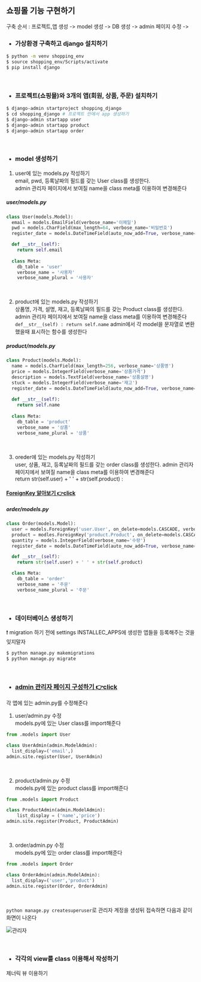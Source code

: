 ## 쇼핑몰 기능 구현하기   

구축 순서 : 프로젝트,앱 생성 -> model 생성 -> DB 생성 -> admin 페이지 수정 -> 

- ### 가상환경 구축하고 django 설치하기   

```bash
$ python -m venv shopping_env
$ source shopping_env/Scripts/activate
$ pip install django
```

<br>

- ### 프로젝트(쇼핑몰)와 3개의 앱(회원, 상품, 주문) 설치하기   

```bash
$ django-admin startproject shopping_django
$ cd shopping_django # 프로젝트 안에서 app 생성하기
$ django-admin startapp user
$ django-admin startapp product
$ django-admin startapp order
```
<br>

- ### model 생성하기   

1. user에 있는 models.py 작성하기    
email, pwd, 등록날짜의 필드를 갖는 User class를 생성한다.   
admin 관리자 페이지에서 보여질 name을 class meta를 이용하여 변경해준다

##### user/models.py

```python
class User(models.Model):
  email = models.EmailField(verbose_name='이메일')
  pwd = models.CharField(max_length=64, verbose_name='비밀번호')
  register_date = models.DateTimeField(auto_now_add=True, verbose_name='등록날짜')

  def __str__(self):
    return self.email
        
  class Meta:
    db_table = 'user'
    verbose_name = '사용자'
    verbose_name_plural = '사용자'
```
<br>

2. product에 있는 models.py 작성하기    
상품명, 가격, 설명, 재고, 등록날짜의 필드를 갖는 Product class를 생성한다.   
admin 관리자 페이지에서 보여질 name을 class meta를 이용하여 변경해준다    
```def__str__(self) : return self.name``` admin에서 각 model을 문자열로 변환했을때 표시하는 함수를 생성한다 

##### product/models.py

```python
class Product(models.Model):
  name = models.CharField(max_length=256, verbose_name='상품명')
  price = models.IntegerField(verbose_name='상품가격')
  description = models.TextField(verbose_name='상품설명')
  stuck = models.IntegerField(verbose_name='재고')
  register_date = models.DateTimeField(auto_now_add=True, verbose_name='등록날짜')
  
  def __str__(self):
    return self.name
  
  class Meta:
    db_table = 'product'
    verbose_name = '상품'
    verbose_name_plural = '상품'
```
<br>

3. oreder에 있는 models.py 작성하기    
user, 상품, 재고, 등록날짜의 필드를 갖는 order class를 생성한다. 
admin 관리자 페이지에서 보여질 name을 class meta를 이용하여 변경해준다   
return str(self.user) + ' ' + str(self.product) :

#### [ForeignKey 알아보기 👉click]()

##### order/models.py   

```python
class Order(models.Model):
  user = models.ForeignKey('user.User', on_delete=models.CASCADE, verbose_name='사용자')
  product = modles.ForeignKey('product.Product', on_delete=models.CASCADE, verbose_name='상품')
  quantity = models.IntegerField(verbose_name='수량')
  register_date = models.DateTimeField(auto_now_add=True, verbose_name='등록날짜')

  def __str__(self):
    return str(self.user) + ' ' + str(self.product)

  class Meta:
    db_table = 'order'
    verbose_name = '주문'
    verbose_name_plural = '주문'
```
<br>

- ### 데이터베이스 생성하기   

❗ migration 하기 전에 settings INSTALLEC_APPS에 생성한 앱들을 등록해주는 것을 잊지말자 

```bash
$ python manage.py makemigrations
$ python manage.py migrate
```

<br>

- ### [admin 관리자 페이지 구성하기 👉click](https://heejung-gjt.github.io/django-02-MTV)

각 앱에 있는 admin.py를 수정해준다   

1. user/admin.py 수정   
models.py에 있는 User class를 import해준다   

```python
from .models import User

class UserAdmin(admin.ModelAdmin):
  list_display=('email',)
admin.site.register(User, UserAdmin)
```
<br>

2. product/admin.py 수정   
models.py에 있는 product class를 import해준다   

```python
from .models import Product

class ProductAdmin(admin.ModelAdmin):
    list_display = ('name','price')
admin.site.register(Product, ProductAdmin)
```
<br>

3. order/admin.py 수정   
models.py에 있는 order class를 import해준다   

```python
from .models import Order

class OrderAdmin(admin.ModelAdmin):
  list_display=('user','product')
admin.site.register(Order, OrderAdmin)
```
<br>

```python manage.py createsuperuser```로 관리자 계정을 생성뒤 접속하면 다음과 같이 화면이 나온다    

![관리자](https://user-images.githubusercontent.com/64240637/104196500-3277aa80-5467-11eb-83e0-386c1ddfc251.PNG)

<br>

- ### 각각의 view를 class 이용해서 작성하기   
제너릭 뷰 이용하기


